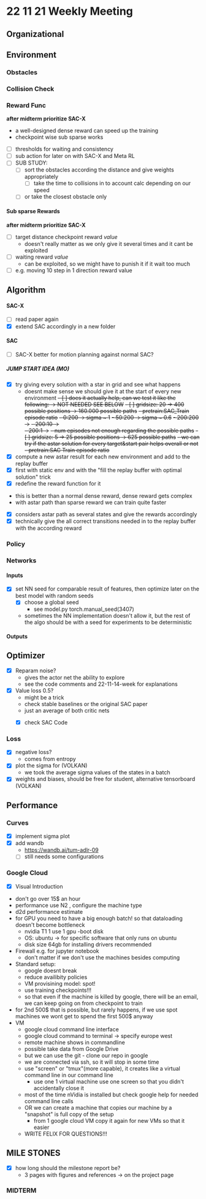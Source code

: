 # 22 11 21 Weekly Meeting

## Organizational

## Environment
### Obstacles

### Collision Check
### Reward Func
**after midterm prioritize SAC-X**
- a well-designed dense reward can speed up the training
- checkpoint wise sub sparse works
- [ ] thresholds for waiting and consistency 
- [ ] sub action for later on with SAC-X and Meta RL 
- [ ] SUB STUDY: 
  - [ ] sort the obstacles according the distance and give weights appropriately
    - [ ] take the time to collisions in to account calc depending on our speed  
  - [ ] or take the closest obstacle only
#### Sub sparse Rewards
**after midterm prioritize SAC-X**
- [ ] target distance checkpoint reward _value_
  - doesn't really matter as we only give it several times and it cant be exploited
- [ ] waiting reward _value_
  - can be exploited, so we might have to punish it if it wait too much
- [ ] e.g. moving 10 step in 1 direction reward value
  
## Algorithm
#### SAC-X
- [ ] read paper again
- [X] extend SAC accordingly in a new folder
#### SAC
- [ ] SAC-X better for motion planning against normal SAC?
##### JUMP START IDEA (MO)
- [X] try giving every solution with a star in grid and see what happens
  - doesnt make sense we should give it at the start of every new environment 
~~- [ ] does it actually help, can we test it like the following: -> NOT NEEDED SEE BELOW~~
      ~~- [ ] gridsize: 20 -> 400 possible positions -> 160.000 possible paths~~
  ~~- pretrain:SAC_Train episode ratio~~ 
        ~~- 0:200 -> sigma ~ 1~~
        ~~- 50:200 -> sigma ~ 0.6~~
        ~~- 200:200 ->~~ 
        ~~- 200:10 ->~~  
        ~~- 200:1 ->~~ 
        ~~- num episodes not enough regarding the possible paths~~
    ~~- [ ] gridsize: 5 -> 25 possible positions -> 625 possible paths~~
        ~~- we can try if the astar solution for every target&start pair helps overall or not~~
        ~~- pretrain:SAC Train episode ratio~~
- [X] compute a new astar result for each new environment and add to the replay buffer
- [X] first with static env and with the "fill the replay buffer with optimal solution" trick
- [X] redefine the reward function for it
- this is better than a normal dense reward, dense reward gets complex  
- with astar path than sparse reward we can train quite faster
- [X] considers astar path as several states and give the rewards accordingly
- [X] technically give the all correct transitions needed in to the replay buffer with the according reward

### Policy
### Networks
#### Inputs
- [X] set NN seed for comparable result of features, then optimize later on the best model with random seeds
  - [X] choose a global seed
    - see model.py torch.manual_seed(3407)
  - sometimes the NN implementation doesn't allow it, but the rest of the algo should be with a seed for experiments to be deterministic

#### Outputs

## Optimizer
- [X] Reparam noise?
    - gives the actor net the ability to explore
    - see the code comments and 22-11-14-week for explanations
- [X]  Value loss 0.5?
    - might be a trick
    - check stable baselines or the original SAC paper
    - just an average of both critic nets
    - [X] check SAC Code

 
### Loss
- [X] negative loss?
  - comes from entropy  
- [X] plot the sigma for (VOLKAN)
  - we took the average sigma values of the states in a batch
- [X] weights and biases, should be free for student, alternative tensorboard (VOLKAN)
## Performance
### Curves
- [X] implement sigma plot
- [X] add wandb
  - https://wandb.ai/tum-adlr-09
  - [ ] still needs some configurations
### Google Cloud
- [X] Visual Introduction
- don't go over 15$ an hour
- performance use N2 , configure the machine type 
- d2d performance estimate
- for GPU you need to have a big enough batch! so that dataloading doesn't become bottleneck
  - nvidia T1 1 use 1 gpu
-boot disk
  - OS: ubuntu -> for specific software that only runs on ubuntu
  - disk size 64gb for installing drivers recommended
- Firewall e.g. for jupyter notebook
  - don't matter if we don't use the machines besides computing
- Standard setup:
  - google doesnt break 
  - reduce availibity policies
  - VM provisining model: spot!
  - use training checkpoints!!!
  - so that even if the machine is killed by google, there will be an email, we can keep going on from checkpoint to train
- for 2nd 500$ that is possible, but rarely happens, if we use spot machines we wont get to spend the first 500$ anyway
- VM
  - google cloud command line interface
  - google cloud command to terminal -> specify europe west
  - remote machine shows in commandline 
  - possible take data from Google Drive
  - but we can use the git - clone our repo in google 
  - we are connected via ssh, so it will stop in some time
  - use "screen" or "tmux"(more capable), it creates like a virtual command line in our command line
    - use one 1 virtual machine use one screen so that you didn't accidentally close it
  - most of the time nVidia is installed but check google help for needed command line calls
  - OR we can create a machine that copies our machine by a "snapshot" is full copy of the setup 
    - from 1 google cloud VM copy it again for new VMs so that it easier
  - WRITE FELIX FOR QUESTIONS!!!

## MILE STONES
- [X] how long should the milestone report be?
  - 3 pages with figures and references -> on the project page 
### MIDTERM




